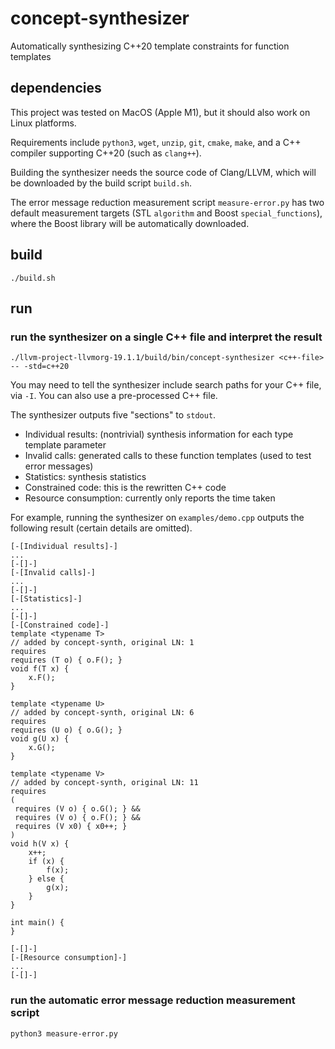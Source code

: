 # concept-synthesizer
Automatically synthesizing C++20 template constraints for function templates

## dependencies

This project was tested on MacOS (Apple M1), but it should also work on Linux platforms.

Requirements include `python3`, `wget`, `unzip`, `git`, `cmake`, `make`,
and a C++ compiler supporting C++20 (such as `clang++`).

Building the synthesizer needs the source code of Clang/LLVM,
which will be downloaded by the build script `build.sh`.

The error message reduction measurement script `measure-error.py`
has two default measurement targets (STL `algorithm` and Boost `special_functions`),
where the Boost library will be automatically downloaded.

## build

```
./build.sh
```

## run

### run the synthesizer on a single C++ file and interpret the result

```
./llvm-project-llvmorg-19.1.1/build/bin/concept-synthesizer <c++-file> -- -std=c++20
```

You may need to tell the synthesizer include search paths for your C++ file, via `-I`.
You can also use a pre-processed C++ file.

The synthesizer outputs five "sections" to `stdout`.
+ Individual results: (nontrivial) synthesis information for each type template parameter
+ Invalid calls: generated calls to these function templates (used to test error messages)
+ Statistics: synthesis statistics
+ Constrained code: this is the rewritten C++ code
+ Resource consumption: currently only reports the time taken

For example, running the synthesizer on `examples/demo.cpp`
outputs the following result (certain details are omitted).

```
[-[Individual results]-]
...
[-[]-]
[-[Invalid calls]-]
...
[-[]-]
[-[Statistics]-]
...
[-[]-]
[-[Constrained code]-]
template <typename T>
// added by concept-synth, original LN: 1
requires
requires (T o) { o.F(); }
void f(T x) {
    x.F();
}

template <typename U>
// added by concept-synth, original LN: 6
requires
requires (U o) { o.G(); }
void g(U x) {
    x.G();
}

template <typename V>
// added by concept-synth, original LN: 11
requires
(
 requires (V o) { o.G(); } &&
 requires (V o) { o.F(); } &&
 requires (V x0) { x0++; }
)
void h(V x) {
    x++;
    if (x) {
        f(x);
    } else {
        g(x);
    }
}

int main() {
}

[-[]-]
[-[Resource consumption]-]
...
[-[]-]
```

### run the automatic error message reduction measurement script

```
python3 measure-error.py
```
